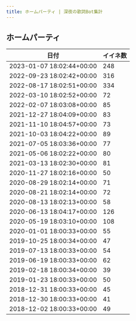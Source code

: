 ```yaml
---
title: ホームパーティ | 深夜の歌詞Bot集計
---
```

## ホームパーティ

|日付|イイネ数|
|-|-|
|2023-01-07 18:02:44+00:00|248|
|2022-09-23 18:02:42+00:00|316|
|2022-08-17 18:02:51+00:00|334|
|2022-03-10 18:02:52+00:00|72|
|2022-02-07 18:03:08+00:00|85|
|2021-12-27 18:04:09+00:00|83|
|2021-11-10 18:04:57+00:00|73|
|2021-10-03 18:04:22+00:00|89|
|2021-07-05 18:03:36+00:00|77|
|2021-05-06 18:02:22+00:00|80|
|2021-03-13 18:02:30+00:00|81|
|2020-11-27 18:02:16+00:00|50|
|2020-08-29 18:02:14+00:00|71|
|2020-08-21 18:02:14+00:00|72|
|2020-08-13 18:02:13+00:00|58|
|2020-06-13 18:04:17+00:00|126|
|2020-05-19 18:03:10+00:00|108|
|2020-01-01 18:00:33+00:00|55|
|2019-10-25 18:00:34+00:00|47|
|2019-07-13 18:00:33+00:00|54|
|2019-06-19 18:00:33+00:00|62|
|2019-02-18 18:00:34+00:00|39|
|2019-01-23 18:00:33+00:00|50|
|2018-12-31 18:00:33+00:00|45|
|2018-12-30 18:00:33+00:00|41|
|2018-12-02 18:00:33+00:00|49|
